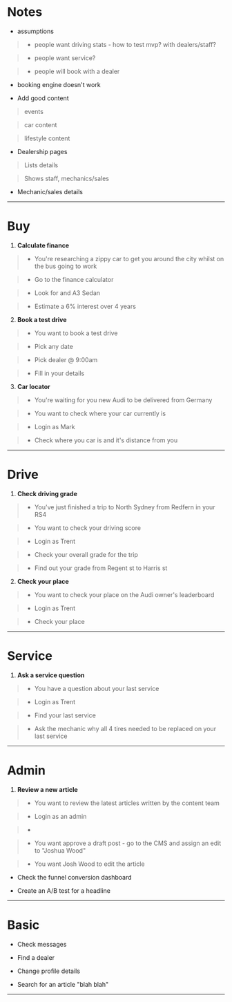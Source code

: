 # Notes

* assumptions

> - people want driving stats - how to test mvp? with dealers/staff?

> - people want service?

> - people will book with a dealer

* booking engine doesn't work

* Add good content

> events

> car content

> lifestyle content

* Dealership pages

> Lists details

> Shows staff, mechanics/sales

* Mechanic/sales details

***

# Buy

1. **Calculate finance**

> - You're researching a zippy car to get you around the city whilst on the bus going to work

> - Go to the finance calculator

> - Look for and A3 Sedan

> - Estimate a 6% interest over 4 years

2. **Book a test drive**

> - You want to book a test drive

> - Pick any date

> - Pick dealer @ 9:00am

> - Fill in your details

3. **Car locator**

> - You're waiting for you new Audi to be delivered from Germany

> - You want to check where your car currently is

> - Login as Mark

> - Check where you car is and it's distance from you

***

# Drive

1. **Check driving grade**

> - You've just finished a trip to North Sydney from Redfern in your RS4

> - You want to check your driving score

> - Login as Trent

> - Check your overall grade for the trip

> - Find out your grade from Regent st to Harris st

2. **Check your place**

> - You want to check your place on the Audi owner's leaderboard

> - Login as Trent

> - Check your place

***

# Service

1. **Ask a service question**

> - You have a question about your last service

> - Login as Trent

> - Find your last service

> - Ask the mechanic why all 4 tires needed to be replaced on your last service

***

# Admin

1. **Review a new article**

> - You want to review the latest articles written by the content team

> - Login as an admin

> - 

> - You want approve a draft post - go to the CMS and assign an edit to "Joshua Wood"

> - You want Josh Wood to edit the article

* Check the funnel conversion dashboard

* Create an A/B test for a headline

***

# Basic

* Check messages

* Find a dealer

* Change profile details

* Search for an article "blah blah"

***